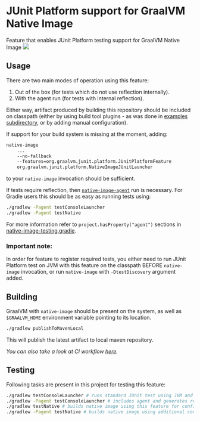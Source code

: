 # JUnit Platform support for GraalVM Native Image
Feature that enables JUnit Platform testing support for GraalVM Native Image
![](https://github.com/graalvm/native-image-configuration/actions/workflows/junit-platform-native-feature.yml/badge.svg)

## Usage
There are two main modes of operation using this feature:
1. Out of the box (for tests which do not use reflection internally).
2. With the agent run (for tests with internal reflection).

Either way, artifact produced by building this repository should be included on classpath (either by using build tool plugins - as was done in [examples subdirectory](../../examples), or by adding manual configuration).

If support for your build system is missing at the moment, adding:
```bash
native-image
    ...
    --no-fallback
    --features=org.graalvm.junit.platform.JUnitPlatformFeature
    org.graalvm.junit.platform.NativeImageJUnitLauncher
```
to your `native-image` invocation should be sufficient.

If tests require reflection, then [`native-image-agent`](https://docs.oracle.com/en/graalvm/enterprise/19/guide/reference/native-image/tracing-agent.html) run is necessary.
For Gradle users this should be as easy as running tests using:
```bash
./gradlew -Pagent testConsoleLauncher
./gradlew -Pagent testNative
```

For more information refer to `project.hasProperty("agent")` sections in [native-image-testing.gradle](gradle/native-image-testing.gradle).

### Important note:
In order for feature to register required tests, you either need to run JUnit Platform test on JVM with this feature on the classpath BEFORE `native-image` invocation, or run `native-image` with `-DtestDiscovery` argument added.

## Building
GraalVM with `native-image` should be present on the system, as well as `$GRAALVM_HOME` environment variable pointing to its location.
```bash
./gradlew publishToMavenLocal
```
This will publish the latest artifact to local maven repository.

*You can also take a look at CI workflow [here](../../.github/workflows/junit-platform-native-feature.yml).*

## Testing
Following tasks are present in this project for testing this feature:
```bash
./gradlew testConsoleLauncher # runs standard JUnit test using JVM and ConsoleLauncher
./gradlew -Pagent testConsoleLauncher # includes agent and generates required reflection configuration
./gradlew testNative # builds native image using this feature for configuration
./gradlew -Pagent testNative # builds native image using additional configuration from agent run
```
